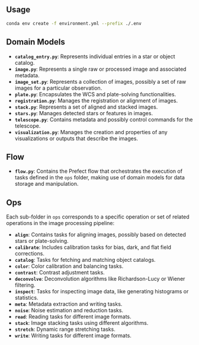 ## Usage

```bash
conda env create -f environment.yml --prefix ./.env
```

## Domain Models

- **`catalog_entry.py`**: Represents individual entries in a star or object catalog.
- **`image.py`**: Represents a single raw or processed image and associated metadata.
- **`image_set.py`**: Represents a collection of images, possibly a set of raw images for a particular observation.
- **`plate.py`**: Encapsulates the WCS and plate-solving functionalities.
- **`registration.py`**: Manages the registration or alignment of images.
- **`stack.py`**: Represents a set of aligned and stacked images.
- **`stars.py`**: Manages detected stars or features in images.
- **`telescope.py`**: Contains metadata and possibly control commands for the telescope.
- **`visualization.py`**: Manages the creation and properties of any visualizations or outputs that describe the images.

## Flow

- **`flow.py`**: Contains the Prefect flow that orchestrates the execution of tasks defined in the `ops` folder, making
  use of domain models for data storage and manipulation.

## Ops

Each sub-folder in `ops` corresponds to a specific operation or set of related operations in the image processing
pipeline:

- **`align`**: Contains tasks for aligning images, possibly based on detected stars or plate-solving.
- **`calibrate`**: Includes calibration tasks for bias, dark, and flat field corrections.
- **`catalog`**: Tasks for fetching and matching object catalogs.
- **`color`**: Color calibration and balancing tasks.
- **`contrast`**: Contrast adjustment tasks.
- **`deconvolve`**: Deconvolution algorithms like Richardson-Lucy or Wiener filtering.
- **`inspect`**: Tasks for inspecting image data, like generating histograms or statistics.
- **`meta`**: Metadata extraction and writing tasks.
- **`noise`**: Noise estimation and reduction tasks.
- **`read`**: Reading tasks for different image formats.
- **`stack`**: Image stacking tasks using different algorithms.
- **`stretch`**: Dynamic range stretching tasks.
- **`write`**: Writing tasks for different image formats.
